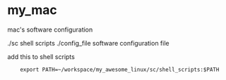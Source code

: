 # my_mac
mac's software configuration

./sc shell scripts
./config_file software configuration file

add this to shell scripts
```
    export PATH=~/workspace/my_awesome_linux/sc/shell_scripts:$PATH
```